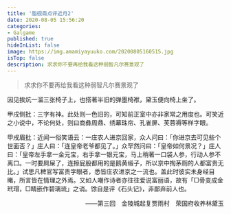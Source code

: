 ```yaml
---
title: '脂砚斋点评近月2'
date: 2020-08-05 15:56:20
categories:
- Galgame
published: true
hideInList: false
image: https://img.amamiyayuuko.com/20200805160515.jpg
isTop: false
description: 求求你不要再给我看这种弱智凡尔赛景观了
---
```

> 求求你不要再给我看这种弱智凡尔赛景观了

因见挨炕一溜三张椅子上，也搭著半旧的弹墨椅袱，黛玉便向椅上坐了。

甲戌侧批：三字有神。此处则一色旧的，可知前正室中亦非家常之用度也。可笑近之小说中，不论何处，则曰商彝周鼎、绣幕珠帘、孔雀屏、芙蓉褥等样字眼。

甲戌眉批：近闻一俗笑语云：一庄农人进京回家，众人问曰：「你进京去可见些个世面否？」庄人曰：「连皇帝老爷都见了。」众罕然问曰：「皇帝如何景况？」庄人曰：「皇帝左手拿一金元宝，右手拿一银元宝，马上稍著一口袋人参，行动人参不离口。一时要屙屎了，连擦屁股都用的是鹅黄缎子，所以京中掏茅厕的人都富贵无比。」试思凡稗官写富贵字眼者，悉皆庄农进京之一流也。盖此时彼实未身经目睹，所言皆在情理之外焉。又如人嘲作诗者亦往往爱说富丽语，故有「□骨变成金玳瑁，□睛嵌作碧璃琉」之诮。馀自是评《石头记》，非鄙弃前人也。

<p align="right">——第三回　金陵城起复贾雨村　荣国府收养林黛玉</p>
